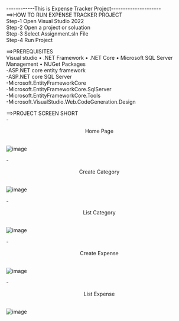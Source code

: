 ------------This is Expense Tracker Project---------------------<br>
==>HOW TO RUN EXPENSE TRACKER PROJECT<br>
  Step-1 Open Visual Studio 2022<br>
  Step-2 Open a project or soluation<br>
  Step-3 Select Assignment.sln File <br>
  Step-4 Run Project<br>
  

==>PREREQUISITES<br>
Visual studio • .NET Framework • .NET Core • Microsoft SQL Server Management • NUGet Packages<br>
-ASP.NET core entity framework<br>
-ASP.NET core SQL Server<br>
-Microsoft.EntityFrameworkCore<br>
-Microsoft.EntityFrameworkCore.SqlServer<br>
-Microsoft.EntityFrameworkCore.Tools<br>
-Microsoft.VisualStudio.Web.CodeGeneration.Design<br>

==>PROJECT SCREEN SHORT<br>
-<p align="center">Home Page</p><br>
![image](https://user-images.githubusercontent.com/103988588/212449674-c7b61824-c1e4-4f8a-8eb5-86b784594006.png)

-<p align="center">Create Category</p><br>
![image](https://user-images.githubusercontent.com/103988588/212449784-59903885-6a9b-4208-810a-0d408541f7c7.png)


-<p align="center">List Category</p><br>
![image](https://user-images.githubusercontent.com/103988588/212449824-327c5500-7ac7-4397-aa60-50207323478c.png)


-<p align="center">Create Expense</p><br>
![image](https://user-images.githubusercontent.com/103988588/212449858-132f5942-5dee-4950-bf7d-4dda334cfd93.png)

-<p align="center">List Expense</p><br>
![image](https://user-images.githubusercontent.com/103988588/212449890-66157f1d-2617-4095-8ec8-e58404be5fdd.png)



